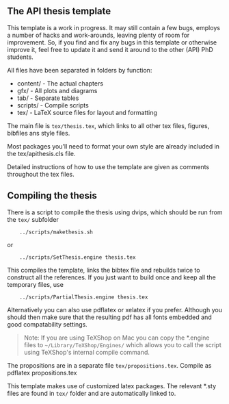 
## The API thesis template

This template is a work in progress. It may still contain a few bugs, employs a
number of hacks and work-arounds, leaving plenty of room for improvement.
So, if you find and fix any bugs in this template or otherwise improve it, feel 
free to update it and send it around to the other (API) PhD students.

All files have been separated in folders by function:
 *  content/    - The actual chapters
 *  gfx/        - All plots and diagrams
 *  tab/        - Separate tables
 *  scripts/    - Compile scripts
 *  tex/        - LaTeX source files for layout and formatting


The main file is `tex/thesis.tex`, which links to all other tex files, 
figures, bibfiles ans style files.

Most packages you'll need to format your own style are already included
in the tex/apithesis.cls file.

Detailed instructions of how to use the template are given as comments 
throughout the tex files. 



## Compiling the thesis

There is a script to compile the thesis using dvips, which should be run
from the `tex/` subfolder
```
    ../scripts/makethesis.sh
```
or
```
    ../scripts/SetThesis.engine thesis.tex
```
This compiles the template, links the bibtex file and rebuilds twice to construct
all the references. If you just want to build once and keep all the temporary 
files, use
```
    ../scripts/PartialThesis.engine thesis.tex
```

Alternatively you can also use pdflatex or xelatex if you prefer. Although
you should then make sure that the resulting pdf has all fonts embedded
and good compatability settings.

> Note: If you are using TeXShop on Mac you can copy the *.engine files to 
>           `~/Library/TeXShop/Engines/`
>       which allows you to call the script using TeXShop's internal compile 
>       command.


The propositions are in a separate file `tex/propositions.tex`. Compile as
    pdflatex propositions.tex


This template makes use of customized latex packages. The relevant *.sty files
are found in `tex/` folder and are automatically linked to.

